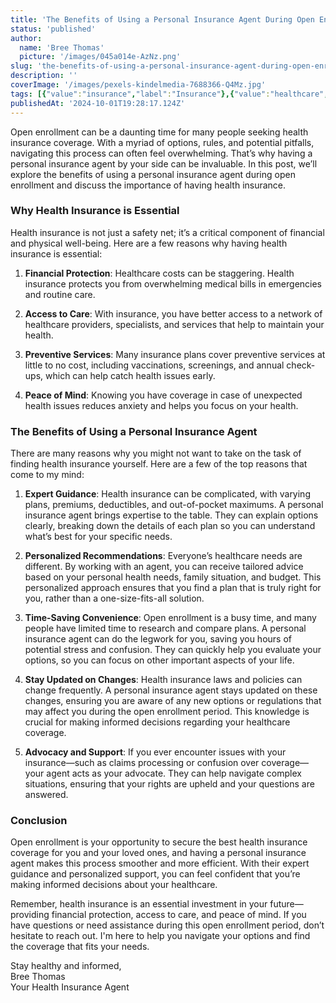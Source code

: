 ```yaml
---
title: 'The Benefits of Using a Personal Insurance Agent During Open Enrollment'
status: 'published'
author:
  name: 'Bree Thomas'
  picture: '/images/045a014e-AzNz.png'
slug: 'the-benefits-of-using-a-personal-insurance-agent-during-open-enrollment'
description: ''
coverImage: '/images/pexels-kindelmedia-7688366-Q4Mz.jpg'
tags: [{"value":"insurance","label":"Insurance"},{"value":"healthcare","label":"Healthcare"},{"label":"Open Enrollment","value":"openEnrollment"}]
publishedAt: '2024-10-01T19:28:17.124Z'
---
```


Open enrollment can be a daunting time for many people seeking health insurance coverage. With a myriad of options, rules, and potential pitfalls, navigating this process can often feel overwhelming. That’s why having a personal insurance agent by your side can be invaluable. In this post, we’ll explore the benefits of using a personal insurance agent during open enrollment and discuss the importance of having health insurance.

### Why Health Insurance is Essential

Health insurance is not just a safety net; it’s a critical component of financial and physical well-being. Here are a few reasons why having health insurance is essential:

1. **Financial Protection**: Healthcare costs can be staggering. Health insurance protects you from overwhelming medical bills in emergencies and routine care.

2. **Access to Care**: With insurance, you have better access to a network of healthcare providers, specialists, and services that help to maintain your health.

3. **Preventive Services**: Many insurance plans cover preventive services at little to no cost, including vaccinations, screenings, and annual check-ups, which can help catch health issues early.

4. **Peace of Mind**: Knowing you have coverage in case of unexpected health issues reduces anxiety and helps you focus on your health.

### The Benefits of Using a Personal Insurance Agent

There are many reasons why you might not want to take on the task of finding health insurance yourself. Here are a few of the top reasons that come to my mind:

1. **Expert Guidance**: Health insurance can be complicated, with varying plans, premiums, deductibles, and out-of-pocket maximums. A personal insurance agent brings expertise to the table. They can explain options clearly, breaking down the details of each plan so you can understand what’s best for your specific needs.

2. **Personalized Recommendations**: Everyone’s healthcare needs are different. By working with an agent, you can receive tailored advice based on your personal health needs, family situation, and budget. This personalized approach ensures that you find a plan that is truly right for you, rather than a one-size-fits-all solution.

3. **Time-Saving Convenience**: Open enrollment is a busy time, and many people have limited time to research and compare plans. A personal insurance agent can do the legwork for you, saving you hours of potential stress and confusion. They can quickly help you evaluate your options, so you can focus on other important aspects of your life.

4. **Stay Updated on Changes**: Health insurance laws and policies can change frequently. A personal insurance agent stays updated on these changes, ensuring you are aware of any new options or regulations that may affect you during the open enrollment period. This knowledge is crucial for making informed decisions regarding your healthcare coverage.

5. **Advocacy and Support**: If you ever encounter issues with your insurance—such as claims processing or confusion over coverage—your agent acts as your advocate. They can help navigate complex situations, ensuring that your rights are upheld and your questions are answered.

### Conclusion

Open enrollment is your opportunity to secure the best health insurance coverage for you and your loved ones, and having a personal insurance agent makes this process smoother and more efficient. With their expert guidance and personalized support, you can feel confident that you’re making informed decisions about your healthcare.

Remember, health insurance is an essential investment in your future—providing financial protection, access to care, and peace of mind. If you have questions or need assistance during this open enrollment period, don’t hesitate to reach out. I'm here to help you navigate your options and find the coverage that fits your needs.

Stay healthy and informed,\
Bree Thomas\
Your Health Insurance Agent